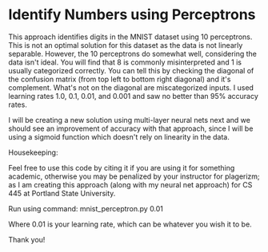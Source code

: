 # Identify Numbers using Perceptrons
This approach identifies digits in the MNIST dataset using 10 perceptrons. This is not an optimal solution for this dataset as the data is not linearly separable. However, the 10 perceptrons do somewhat well, considering the data isn't ideal. You will find that 8 is commonly misinterpreted and 1 is usually categorized correctly. You can tell this by checking the diagonal of the confusion matrix (from top left to bottom right diagonal) and it's complement. What's not on the diagonal are miscategorized inputs. I used learning rates 1.0, 0.1, 0.01, and 0.001 and saw no better than 95% accuracy rates.

I will be creating a new solution using multi-layer neural nets next and we should see an improvement of accuracy with that approach, since I will be using a sigmoid function which doesn't rely on linearity in the data. 

Housekeeping:

Feel free to use this code by citing it if you are using it for something academic, otherwise you may be penalized by your instructor for plagerizm; as I am creating this approach (along with my neural net approach) for CS 445 at Portland State University.

Run using command:
mnist_perceptron.py 0.01 

Where 0.01 is your learning rate, which can be whatever you wish it to be.

Thank you!
